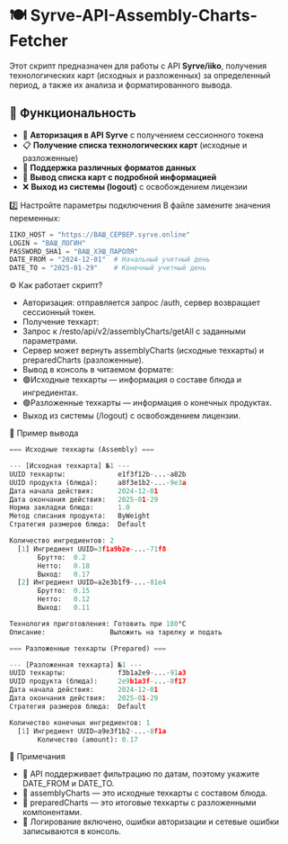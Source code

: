 # 🍽 Syrve-API-Assembly-Charts-Fetcher

Этот скрипт предназначен для работы с API **Syrve/iiko**, получения технологических карт (исходных и разложенных) за определенный период, а также их анализа и форматированного вывода.

## 🚀 Функциональность

- 🔑 **Авторизация в API Syrve** с получением сессионного токена
- 📋 **Получение списка технологических карт** (исходные и разложенные)
- 📄 **Поддержка различных форматов данных**
- 🔎 **Вывод списка карт с подробной информацией**
- ❌ **Выход из системы (logout)** с освобождением лицензии

2️⃣ Настройте параметры подключения
В файле  замените значения переменных:
```python
IIKO_HOST = "https://ВАШ_СЕРВЕР.syrve.online"
LOGIN = "ВАШ_ЛОГИН"
PASSWORD_SHA1 = "ВАШ_ХЭШ_ПАРОЛЯ"
DATE_FROM = "2024-12-01"  # Начальный учетный день
DATE_TO = "2025-01-29"    # Конечный учетный день
```
⚙️ Как работает скрипт?
- Авторизация: отправляется запрос /auth, сервер возвращает сессионный токен.
- Получение техкарт:
- Запрос к /resto/api/v2/assemblyCharts/getAll с заданными параметрами.
- Сервер может вернуть assemblyCharts (исходные техкарты) и preparedCharts (разложенные).
- Вывод в консоль в читаемом формате:
- 🟢Исходные техкарты — информация о составе блюда и ингредиентах.
- 🟢Разложенные техкарты — информация о конечных продуктах.
- Выход из системы (/logout) с освобождением лицензии.

📌 Пример вывода
```python
=== Исходные техкарты (Assembly) ===

--- [Исходная техкарта] №1 ---
UUID техкарты:             e1f3f12b-...-a82b
UUID продукта (блюда):     a8f3e1b2-...-9e3a
Дата начала действия:      2024-12-01
Дата окончания действия:   2025-01-29
Норма закладки блюда:      1.0
Метод списания продукта:   ByWeight
Стратегия размеров блюда:  Default

Количество ингредиентов: 2
  [1] Ингредиент UUID=3f1a9b2e-...-71f8
       Брутто:  0.2
       Нетто:   0.18
       Выход:   0.17
  [2] Ингредиент UUID=a2e3b1f9-...-81e4
       Брутто:  0.15
       Нетто:   0.12
       Выход:   0.11

Технология приготовления: Готовить при 180°C
Описание:                Выложить на тарелку и подать

=== Разложенные техкарты (Prepared) ===

--- [Разложенная техкарта] №1 ---
UUID техкарты:             f3b1a2e9-...-91a3
UUID продукта (блюда):     2e9b1a3f-...-8f17
Дата начала действия:      2024-12-01
Дата окончания действия:   2025-01-29
Стратегия размеров блюда:  Default

Количество конечных ингредиентов: 1
  [1] Ингредиент UUID=a9e3f1b2-...-8f1a
       Количество (amount): 0.17
```

📝 Примечания
- 📌 API поддерживает фильтрацию по датам, поэтому укажите DATE_FROM и DATE_TO.
- 📌 assemblyCharts — это исходные техкарты с составом блюда.
- 📌 preparedCharts — это итоговые техкарты с разложенными компонентами.
- 📌 Логирование включено, ошибки авторизации и сетевые ошибки записываются в консоль.
